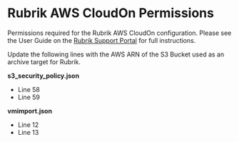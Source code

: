 # Rubrik AWS CloudOn Permissions

Permissions required for the Rubrik AWS CloudOn configuration. Please see the User Guide on the [Rubrik Support Portal](https://support.rubrik.com) for full instructions.

Update the following lines with the AWS ARN of the S3 Bucket used as an archive target for Rubrik.

**s3_security_policy.json**

* Line 58
* Line 59

**vmimport.json**

* Line 12
* Line 13



